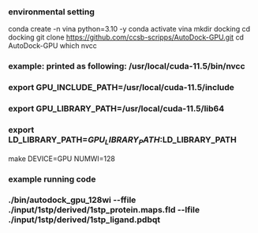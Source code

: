 ### environmental setting
conda create -n vina python=3.10 -y
conda activate vina
mkdir docking
cd docking
git clone https://github.com/ccsb-scripps/AutoDock-GPU.git
cd AutoDock-GPU
which nvcc
### example: printed as following: /usr/local/cuda-11.5/bin/nvcc
### export GPU_INCLUDE_PATH=/usr/local/cuda-11.5/include
### export GPU_LIBRARY_PATH=/usr/local/cuda-11.5/lib64
### export LD_LIBRARY_PATH=$GPU_LIBRARY_PATH:$LD_LIBRARY_PATH
make DEVICE=GPU NUMWI=128

### example running code
### ./bin/autodock_gpu_128wi --ffile ./input/1stp/derived/1stp_protein.maps.fld --lfile ./input/1stp/derived/1stp_ligand.pdbqt